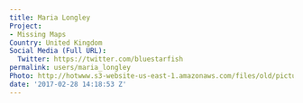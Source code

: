 ```yaml
---
title: Maria Longley
Project:
- Missing Maps
Country: United Kingdom
Social Media (Full URL):
  Twitter: https://twitter.com/bluestarfish
permalink: users/maria_longley
Photo: http://hotwww.s3-website-us-east-1.amazonaws.com/files/old/pictures/picture-380-1488638629.jpg
date: '2017-02-28 14:18:53 Z'
---
```



